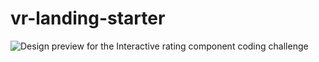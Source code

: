 # vr-landing-starter
![Design preview for the Interactive rating component coding challenge](/static/media/vr.jpg)
